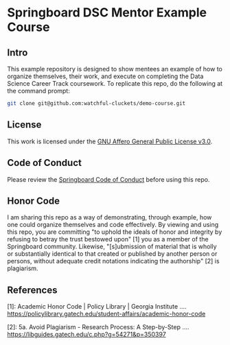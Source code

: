 # Springboard DSC Mentor Example Course

## Intro

This example repository is designed to show mentees an example of how to organize themselves, their work, and execute on completing the Data Science Career Track coursework. To replicate this repo, do the following at the command prompt:

```bash
git clone git@github.com:watchful-cluckets/demo-course.git
```

## License

This work is licensed under the [GNU Affero General Public License v3.0](LICENSE).

## Code of Conduct

Please review the [Springboard Code of Conduct](https://www.springboard.com/legal/conduct/) before using this repo.

## Honor Code

I am sharing this repo as a way of demonstrating, through example, how one could organize themselves and code effectively. By viewing and using this repo, you are committing "to uphold the ideals of honor and integrity by refusing to betray the trust bestowed upon" [1] you as a member of the Springboard community. Likewise, "[s]ubmission of material that is wholly or substantially identical to that created or published by another person or persons, without adequate credit notations indicating the authorship" [2] is plagiarism.

## References

[1]: Academic Honor Code | Policy Library | Georgia Institute .... https://policylibrary.gatech.edu/student-affairs/academic-honor-code

[2]: 5a. Avoid Plagiarism - Research Process: A Step-by-Step .... https://libguides.gatech.edu/c.php?g=54271&p=350397
